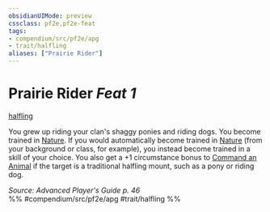 ```yaml
---
obsidianUIMode: preview
cssclass: pf2e,pf2e-feat
tags:
- compendium/src/pf2e/apg
- trait/halfling
aliases: ["Prairie Rider"]
---
```

# Prairie Rider  *Feat 1*  
[halfling](../../rules/traits/halfling.md)  


You grew up riding your clan's shaggy ponies and riding dogs. You become trained in [Nature](../skills.md#Nature). If you would automatically become trained in [Nature](../skills.md#Nature) (from your background or class, for example), you instead become trained in a skill of your choice. You also get a +1 circumstance bonus to [Command an Animal](../../rules/actions/command-an-animal.md) if the target is a traditional halfling mount, such as a pony or riding dog.

*Source: Advanced Player's Guide p. 46*  
%% #compendium/src/pf2e/apg #trait/halfling %%